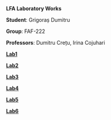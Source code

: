**LFA Laboratory Works** 

**Student**: Grigoraș Dumitru

**Group**: FAF-222

**Professors**: Dumitru Crețu, Irina Cojuhari

[**Lab1**](https://github.com/qopas/LFA/tree/master/src/main/java/Lab1)

[**Lab2** ](https://github.com/qopas/LFA/tree/master/src/main/java/Lab2)

[**Lab3** ](https://github.com/qopas/LFA/tree/master/src/main/java/Lab3)

[**Lab4** ](https://github.com/qopas/LFA/tree/master/src/main/java/Lab4)

[**Lab5** ](https://github.com/qopas/LFA/tree/master/src/main/java/Lab5)

[**Lab6** ](https://github.com/qopas/LFA/tree/master/src/main/java/Lab6)
